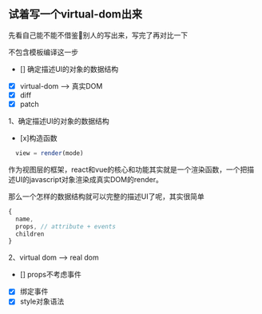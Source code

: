 ## 试着写一个virtual-dom出来

先看自己能不能不借鉴别人的写出来，写完了再对比一下

不包含模板编译这一步

- [] 确定描述UI的对象的数据结构
- [x] virtual-dom --> 真实DOM
- [x] diff
- [x] patch

1、确定描述UI的对象的数据结构
- [x]构造函数

```javascript
  view = render(mode)
```

作为视图层的框架，react和vue的核心和功能其实就是一个渲染函数，一个把描述UI的javascript对象渲染成真实DOM的render。

那么一个怎样的数据结构就可以完整的描述UI了呢，其实很简单

```javascript
{
  name,
  props, // attribute + events
  children
}
```

2、virtual dom --> real dom
- [] props不考虑事件
- [x] 绑定事件
- [x] style对象语法